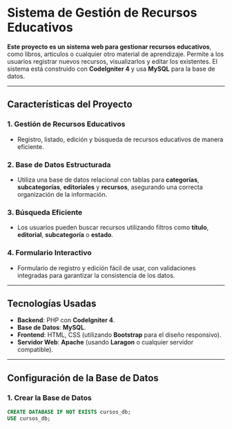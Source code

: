 # Sistema de Gestión de Recursos Educativos

**Este proyecto es un sistema web para gestionar recursos educativos**, como libros, artículos o cualquier otro material de aprendizaje. Permite a los usuarios registrar nuevos recursos, visualizarlos y editar los existentes. El sistema está construido con **CodeIgniter 4** y usa **MySQL** para la base de datos.

---

## **Características del Proyecto**

### **1. Gestión de Recursos Educativos**
- Registro, listado, edición y búsqueda de recursos educativos de manera eficiente.

### **2. Base de Datos Estructurada**
- Utiliza una base de datos relacional con tablas para **categorías**, **subcategorías**, **editoriales** y **recursos**, asegurando una correcta organización de la información.

### **3. Búsqueda Eficiente**
- Los usuarios pueden buscar recursos utilizando filtros como **título**, **editorial**, **subcategoría** o **estado**.

### **4. Formulario Interactivo**
- Formulario de registro y edición fácil de usar, con validaciones integradas para garantizar la consistencia de los datos.

---

## **Tecnologías Usadas**

- **Backend**: PHP con **CodeIgniter 4**.
- **Base de Datos**: **MySQL**.
- **Frontend**: HTML, CSS (utilizando **Bootstrap** para el diseño responsivo).
- **Servidor Web**: **Apache** (usando **Laragon** o cualquier servidor compatible).

---

## **Configuración de la Base de Datos**

### **1. Crear la Base de Datos**

```sql
CREATE DATABASE IF NOT EXISTS cursos_db;
USE cursos_db;
